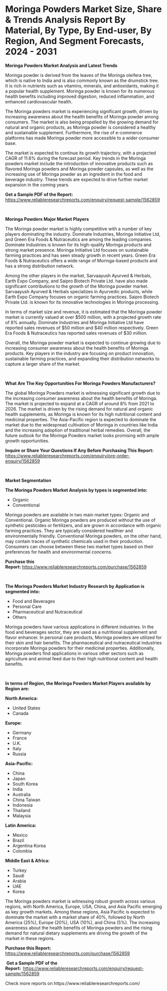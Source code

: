 <p><h1>Moringa Powders Market Size, Share & Trends Analysis Report By Material, By Type, By End-user, By Region, And Segment Forecasts, 2024 - 2031</h1></p><p><strong>Moringa Powders Market Analysis and Latest Trends</strong></p>
<p><p>Moringa powder is derived from the leaves of the Moringa oleifera tree, which is native to India and is also commonly known as the drumstick tree. It is rich in nutrients such as vitamins, minerals, and antioxidants, making it a popular health supplement. Moringa powder is known for its numerous health benefits including improved digestion, reduced inflammation, and enhanced cardiovascular health.</p><p>The Moringa powders market is experiencing significant growth, driven by increasing awareness about the health benefits of Moringa powder among consumers. The market is also being propelled by the growing demand for natural and organic products, as Moringa powder is considered a healthy and sustainable supplement. Furthermore, the rise of e-commerce platforms has made Moringa powder more accessible to a wider consumer base.</p><p>The market is expected to continue its growth trajectory, with a projected CAGR of 11.6% during the forecast period. Key trends in the Moringa powders market include the introduction of innovative products such as flavored Moringa powders and Moringa powder capsules, as well as the increasing use of Moringa powder as an ingredient in the food and beverage industry. These trends are expected to drive further market expansion in the coming years.</p></p>
<p><strong>Get a Sample PDF of the Report:&nbsp;</strong> <a href="https://www.reliableresearchreports.com/enquiry/request-sample/1562859">https://www.reliableresearchreports.com/enquiry/request-sample/1562859</a></p>
<p>&nbsp;</p>
<p><strong>Moringa Powders Major Market Players</strong></p>
<p><p>The Moringa powder market is highly competitive with a number of key players dominating the industry. Dominate Industries, Moringa Initiative Ltd, and Green Era Foods & Nutraceutics are among the leading companies. Dominate Industries is known for its high-quality Moringa products and strong market presence. Moringa Initiative Ltd focuses on sustainable farming practices and has seen steady growth in recent years. Green Era Foods & Nutraceutics offers a wide range of Moringa-based products and has a strong distribution network.</p><p>Among the other players in the market, Sarvaayush Ayurved & Herbals, Earth Expo Company, and Saipro Biotech Private Ltd. have also made significant contributions to the growth of the Moringa powder market. Sarvaayush Ayurved & Herbals specializes in Ayurvedic products, while Earth Expo Company focuses on organic farming practices. Saipro Biotech Private Ltd. is known for its innovative technologies in Moringa processing.</p><p>In terms of market size and revenue, it is estimated that the Moringa powder market is currently valued at over $500 million, with a projected growth rate of 8% annually. Dominate Industries and Moringa Initiative Ltd have reported sales revenues of $50 million and $40 million respectively. Green Era Foods & Nutraceutics has reported sales revenues of $30 million.</p><p>Overall, the Moringa powder market is expected to continue growing due to increasing consumer awareness about the health benefits of Moringa products. Key players in the industry are focusing on product innovation, sustainable farming practices, and expanding their distribution networks to capture a larger share of the market.</p></p>
<p>&nbsp;</p>
<p><strong>What Are The Key Opportunities For Moringa Powders Manufacturers?</strong></p>
<p><p>The global Moringa Powders market is witnessing significant growth due to the increasing consumer awareness about the health benefits of Moringa. The market is projected to expand at a CAGR of around 8% from 2021 to 2026. The market is driven by the rising demand for natural and organic health supplements, as Moringa is known for its high nutritional content and medicinal properties. The Asia-Pacific region is expected to dominate the market due to the widespread cultivation of Moringa in countries like India and the increasing adoption of traditional herbal remedies. Overall, the future outlook for the Moringa Powders market looks promising with ample growth opportunities.</p></p>
<p><strong>Inquire or Share Your Questions If Any Before Purchasing This Report:</strong> <a href="https://www.reliableresearchreports.com/enquiry/pre-order-enquiry/1562859">https://www.reliableresearchreports.com/enquiry/pre-order-enquiry/1562859</a></p>
<p>&nbsp;</p>
<p><strong>Market Segmentation</strong></p>
<p><strong>The Moringa Powders Market Analysis by types is segmented into:</strong></p>
<p><ul><li>Organic</li><li>Conventional</li></ul></p>
<p><p>Moringa powders are available in two main market types: Organic and Conventional. Organic Moringa powders are produced without the use of synthetic pesticides or fertilizers, and are grown in accordance with organic farming practices. They are typically considered healthier and environmentally friendly. Conventional Moringa powders, on the other hand, may contain traces of synthetic chemicals used in their production. Consumers can choose between these two market types based on their preferences for health and environmental concerns.</p></p>
<p><strong>Purchase this Report:&nbsp;</strong><a href="https://www.reliableresearchreports.com/purchase/1562859">https://www.reliableresearchreports.com/purchase/1562859</a></p>
<p>&nbsp;</p>
<p><strong>The Moringa Powders Market Industry Research by Application is segmented into:</strong></p>
<p><ul><li>Food and Beverages</li><li>Personal Care</li><li>Pharmaceutical and Nutraceutical</li><li>Others</li></ul></p>
<p><p>Moringa powders have various applications in different industries. In the food and beverages sector, they are used as a nutritional supplement and flavor enhancer. In personal care products, Moringa powders are utilized for their skin and hair benefits. The pharmaceutical and nutraceutical industries incorporate Moringa powders for their medicinal properties. Additionally, Moringa powders find applications in various other sectors such as agriculture and animal feed due to their high nutritional content and health benefits.</p></p>
<p>&nbsp;</p>
<p><strong>In terms of Region, the Moringa Powders Market Players available by Region are:</strong></p>
<p>
    <p> <strong> North America: </strong>
        <ul>
            <li>United States</li>
            <li>Canada</li>
        </ul>
        </p> 
    <p> <strong> Europe: </strong>
        <ul>
            <li>Germany</li>
            <li>France</li>
            <li>U.K.</li>
            <li>Italy</li>
            <li>Russia</li>
        </ul>
        </p> 
    <p> <strong> Asia-Pacific: </strong>
        <ul>
            <li>China</li>
            <li>Japan</li>
            <li>South Korea</li>
            <li>India</li>
            <li>Australia</li>
            <li>China Taiwan</li>
            <li>Indonesia</li>
            <li>Thailand</li>
            <li>Malaysia</li>
        </ul>
        </p> 
    <p> <strong> Latin America: </strong>
        <ul>
            <li>Mexico</li>
            <li>Brazil</li>
            <li>Argentina Korea</li>
            <li>Colombia</li>
        </ul>
        </p> 
    <p> <strong> Middle East & Africa: </strong>
        <ul>
            <li>Turkey</li>
            <li>Saudi</li>
            <li>Arabia</li>
            <li>UAE</li>
            <li>Korea</li>
        </ul>
    </p>
    </p>
<p><p>The Moringa powders market is witnessing robust growth across various regions, with North America, Europe, USA, China, and Asia Pacific emerging as key growth markets. Among these regions, Asia Pacific is expected to dominate the market with a market share of 40%, followed by North America (25%), Europe (20%), USA (10%), and China (5%). The increasing awareness about the health benefits of Moringa powders and the rising demand for natural dietary supplements are driving the growth of the market in these regions.</p></p>
<p><strong>Purchase this Report: </strong><a href="https://www.reliableresearchreports.com/purchase/1562859">https://www.reliableresearchreports.com/purchase/1562859</a></p>
<p>&nbsp;<strong>Get a Sample PDF of the Report:&nbsp;&nbsp;</strong><a href="https://www.reliableresearchreports.com/enquiry/request-sample/1562859">https://www.reliableresearchreports.com/enquiry/request-sample/1562859</a></p>
<p><strong></strong></p>
<p>Check more reports on https://www.reliableresearchreports.com/</p>